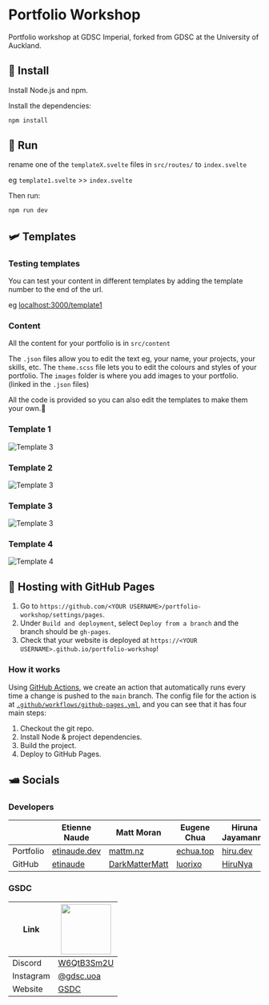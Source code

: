 # Portfolio Workshop

Portfolio workshop at GDSC Imperial, forked from GDSC at the University of Auckland.

## 🚗 Install

Install Node.js and npm.

Install the dependencies:

```bash
npm install
```

## 👟 Run

rename one of the `templateX.svelte` files in `src/routes/` to `index.svelte`

eg `template1.svelte` >> `index.svelte`

Then run:

```bash
npm run dev
```

## 🛩️ Templates

### Testing templates

You can test your content in different templates by adding the template number to the end of the url.

eg [localhost:3000/template1](localhost:3000/template1)

### Content

All the content for your portfolio is in `src/content`

The `.json` files allow you to edit the text eg, your name, your projects, your skills, etc.
The `theme.scss` file lets you to edit the colours and styles of your portfolio.
The `images` folder is where you add images to your portfolio. (linked in the `.json` files)

All the code is provided so you can also edit the templates to make them your own.🙂

### Template 1

![Template 3](./resources/template1.gif)

### Template 2

![Template 3](./resources/template2.gif)

### Template 3

![Template 3](./resources/template3.gif)

### Template 4

![Template 4](./resources/template4.gif)

## 🚀 Hosting with GitHub Pages

1. Go to `https://github.com/<YOUR USERNAME>/portfolio-workshop/settings/pages`.
1. Under `Build and deployment`, select `Deploy from a branch` and the branch should be `gh-pages`.
1. Check that your website is deployed at `https://<YOUR USERNAME>.github.io/portfolio-workshop`!

### How it works

Using [GitHub Actions](https://github.com/features/actions), we create an action that automatically runs every time a change is pushed to the `main` branch. The config file for the action is at [`.github/workflows/github-pages.yml`](.github/workflows/github-pages.yml), and you can see that it has four main steps:

1. Checkout the git repo.
1. Install Node & project dependencies.
1. Build the project.
1. Deploy to GitHub Pages.

## 🛥️ Socials

### Developers

|           | Etienne Naude                           | Matt Moran                                          | Eugene Chua                           | Hiruna Jayamanne                      |
| --------- | --------------------------------------- | --------------------------------------------------- | ------------------------------------- | ------------------------------------- |
| Portfolio | [etinaude.dev](https://etinaude.dev)    | [mattm.nz](https://mattm.nz/)                       | [echua.top](https://echua.top)        | [hiru.dev](https://hiru.dev/)         |
| GitHub    | [etinaude](https://github.com/etinaude) | [DarkMatterMatt](https://github.com/DarkMatterMatt) | [luorixo](https://github.com/luorixo) | [HiruNya](https://github.com/HiruNya) |

### GSDC

| Link      | <img width="100px" src="./resources/gdsc%20logo.webp">         |
| --------- | -------------------------------------------------------------- |
| Discord   | [W6QtB3Sm2U](https://discord.gg/W6QtB3Sm2U)                    |
| Instagram | [@gdsc.uoa](https://www.instagram.com/gdsc.uoa/)               |
| Website   | [GSDC](https://gdsc.community.dev/the-university-of-auckland/) |
